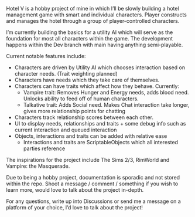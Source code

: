 Hotel V is a hobby project of mine in which I’ll be slowly building a hotel management game with smart and individual characters. Player constructs and manages the hotel through a group of player-controlled characters. 

I’m currently building the basics for a utility AI which will serve as the foundation for most all characters within the game. The development happens within the Dev branch with main having anything semi-playable. 

Current notable features include:  
- Characters are driven by Utility AI which chooses interaction based on character needs. (Trait weighting planned) 
- Characters have needs which they take care of themselves. 
- Characters can have traits which affect how they behave. Currently: 
  - Vampire trait: Removes Hunger and Energy needs, adds blood need. Unlocks ability to feed off of human characters. 
  - Talkative trait: Adds Social need. Makes Chat interaction take longer, gives more relationship points for chatting 
- Characters track relationship scores between each other. 
- UI to display needs, relationships and traits + some debug info such as current interaction and queued interaction 
- Objects, interactions and traits can be added with relative ease 
  - Interactions and traits are ScriptableObjects which all interested parties reference 

The inspirations for the project include The Sims 2/3, RimWorld and Vampire: the Masquerade. 

Due to being a hobby project, documentation is sporadic and not stored within the repo. Shoot a message / comment / something if you wish to learn more, would love to talk about the project in-depth. 

For any questions, write up into Discussions or send me a message on a platform of your choice, I’d love to talk about the project! 

 
